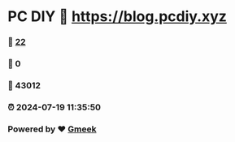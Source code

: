# PC DIY :link: https://blog.pcdiy.xyz 
### :page_facing_up: [22](https://blog.pcdiy.xyz/tag.html) 
### :speech_balloon: 0 
### :hibiscus: 43012 
### :alarm_clock: 2024-07-19 11:35:50 
### Powered by :heart: [Gmeek](https://github.com/Meekdai/Gmeek)
